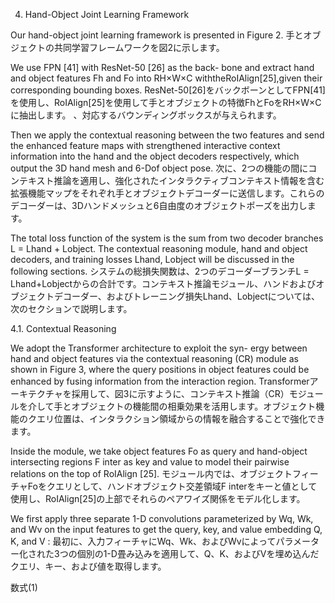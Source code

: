 4. Hand-Object Joint Learning Framework

Our hand-object joint learning framework is presented in Figure 2.
手とオブジェクトの共同学習フレームワークを図2に示します。

We use FPN [41] with ResNet-50 [26] as the back- bone and extract hand and object features Fh and Fo into RH×W×C withtheRoIAlign[25],given their corresponding bounding boxes.
ResNet-50[26]をバックボーンとしてFPN[41]を使用し、RoIAlign[25]を使用して手とオブジェクトの特徴FhとFoをRH×W×Cに抽出します。 、対応するバウンディングボックスが与えられます。

Then we apply the contextual reasoning between the two features and send the enhanced feature maps with strengthened interactive context information into the hand and the object decoders respectively, which output the 3D hand mesh and 6-Dof object pose.
次に、2つの機能の間にコンテキスト推論を適用し、強化されたインタラクティブコンテキスト情報を含む拡張機能マップをそれぞれ手とオブジェクトデコーダーに送信します。これらのデコーダーは、3Dハンドメッシュと6自由度のオブジェクトポーズを出力します。

The total loss function of the system is the sum from two decoder branches L = Lhand + Lobject. The contextual reasoning module, hand and object decoders, and training losses Lhand, Lobject will be discussed in the following sections.
システムの総損失関数は、2つのデコーダーブランチL = Lhand+Lobjectからの合計です。コンテキスト推論モジュール、ハンドおよびオブジェクトデコーダー、およびトレーニング損失Lhand、Lobjectについては、次のセクションで説明します。

4.1. Contextual Reasoning

We adopt the Transformer architecture to exploit the syn- ergy between hand and object features via the contextual reasoning (CR) module as shown in Figure 3, where the query positions in object features could be enhanced by fusing information from the interaction region.
Transformerアーキテクチャを採用して、図3に示すように、コンテキスト推論（CR）モジュールを介して手とオブジェクトの機能間の相乗効果を活用します。オブジェクト機能のクエリ位置は、インタラクション領域からの情報を融合することで強化できます。

Inside the module, we take object features Fo as query and hand-object intersecting regions F inter as key and value to model their pairwise relations on the top of RoIAlign [25].
モジュール内では、オブジェクトフィーチャFoをクエリとして、ハンドオブジェクト交差領域F interをキーと値として使用し、RoIAlign[25]の上部でそれらのペアワイズ関係をモデル化します。

We first apply three separate 1-D convolutions parameterized by Wq, Wk, and Wv on the input features to get the query, key, and value embedding Q, K, and V :
最初に、入力フィーチャにWq、Wk、およびWvによってパラメーター化された3つの個別の1-D畳み込みを適用して、Q、K、およびVを埋め込んだクエリ、キー、および値を取得します。


数式(1)

